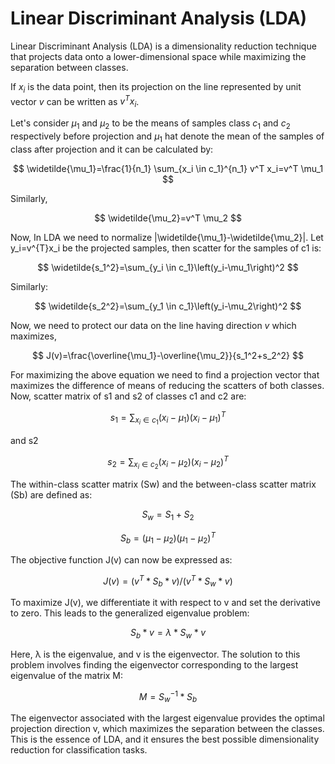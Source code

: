 # Linear Discriminant Analysis (LDA)

Linear Discriminant Analysis (LDA) is a dimensionality reduction technique that projects data onto a lower-dimensional space while maximizing the separation between classes. 

If $x_i$ is the data point, then its projection on the line represented by unit vector $v$ can be written as $v^T x_i$.

Let's consider $\mu_1$ and $\mu_2$ to be the means of samples class $c_1$ and $c_2$ respectively before projection and $\mu_1$ hat denote the mean of the samples of class after projection and it can be calculated by:

$$
\widetilde{\mu_1}=\frac{1}{n_1} \sum_{x_i \in c_1}^{n_1} v^T x_i=v^T \mu_1
$$


Similarly,

$$
\widetilde{\mu_2}=v^T \mu_2
$$


Now, In LDA we need to normalize |\widetilde\{\mu_1\}-\widetilde\{\mu_2\}|. Let y_i=v^\{T\}x_i be the projected samples, then scatter for the samples of c1 is:

$$
\widetilde{s_1^2}=\sum_{y_i \in c_1}\left(y_i-\mu_1\right)^2
$$


Similarly:

$$
\widetilde{s_2^2}=\sum_{y_1 \in c_1}\left(y_i-\mu_2\right)^2
$$


Now, we need to protect our data on the line having direction $v$ which maximizes,

$$
J(v)=\frac{\overline{\mu_1}-\overline{\mu_2}}{s_1^2+s_2^2}
$$


For maximizing the above equation we need to find a projection vector that maximizes the difference of means of reducing the scatters of both classes. Now, scatter matrix of s1 and s2 of classes c1 and c2 are:

$$
s_1=\sum_{x_i \in c_1}\left(x_i-\mu_1\right)\left(x_i-\mu_1\right)^T
$$

and s2

$$
s_2=\sum_{x_i \in c_2}\left(x_i-\mu_2\right)\left(x_i-\mu_2\right)^T
$$



The within-class scatter matrix (Sw) and the between-class scatter matrix (Sb) are defined as:

$$
S_w = S_1 + S_2  
$$

$$
S_b = (\mu_1 - \mu_2)(\mu_1 - \mu_2)^T  
$$

The objective function J(v) can now be expressed as:

$$
J(v) = (v^T * S_b * v) / (v^T * S_w * v)  
$$

To maximize J(v), we differentiate it with respect to v and set the derivative to zero. This leads to the generalized eigenvalue problem:

$$
S_b * v = \lambda * S_w * v  
$$

Here, λ is the eigenvalue, and v is the eigenvector. The solution to this problem involves finding the eigenvector corresponding to the largest eigenvalue of the matrix M:

$$
M = S_w^{-1} * S_b  
$$

The eigenvector associated with the largest eigenvalue provides the optimal projection direction v, which maximizes the separation between the classes. This is the essence of LDA, and it ensures the best possible dimensionality reduction for classification tasks.